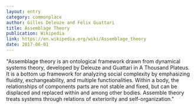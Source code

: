 ```yaml
---
layout: entry
category: commonplace
author: Gilles Deleuze and Félix Guattari
title: Assemblage Theory
publication: Wikipedia
link: https://en.wikipedia.org/wiki/Assemblage_theory
date: 2017-06-01
---
```


"Assemblage theory is an ontological framework drawn from dynamical systems theory, developed by Deleuze and Guattari in A Thousand Plateus. It is a bottom up framework for analyzing social complexity by emphasizing fluidity, exchangeability, and multiple functionalities. Within a body, the relationships of components parts are not stable and fixed, but can be displaced and replaced within and among other bodies. Assemble theory treats systems through relations of exteriority and self-organization."
